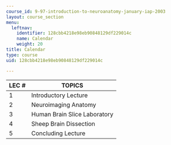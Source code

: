 ```yaml
---
course_id: 9-97-introduction-to-neuroanatomy-january-iap-2003
layout: course_section
menu:
  leftnav:
    identifier: 128cbb4218e98eb90848129df229014c
    name: Calendar
    weight: 20
title: Calendar
type: course
uid: 128cbb4218e98eb90848129df229014c

---
```


| LEC # | TOPICS |
| --- | --- |
| 1 | Introductory Lecture |
| 2 | Neuroimaging Anatomy |
| 3 | Human Brain Slice Laboratory |
| 4 | Sheep Brain Dissection |
| 5 | Concluding Lecture
